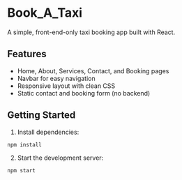 # Book_A_Taxi

A simple, front-end-only taxi booking app built with React.

## Features

- Home, About, Services, Contact, and Booking pages
- Navbar for easy navigation
- Responsive layout with clean CSS
- Static contact and booking form (no backend)

## Getting Started

1. Install dependencies:
```bash
npm install
```

2. Start the development server:
```bash
npm start
```
